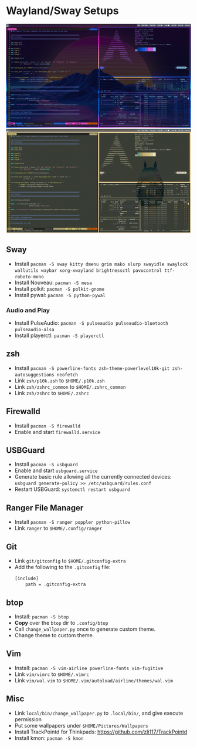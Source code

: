 # Wayland/Sway Setups

![screenshot](img/img2.png)
![screenshot](img/img4.png)

## Sway
 - Install `pacman -S sway kitty dmenu grim mako slurp swayidle swaylock wallutils waybar xorg-xwayland brightnessctl pavucontrol ttf-roboto-mono` 
 - Install Nouveau: `pacman -S mesa`
 - Install polkit: `pacman -S polkit-gnome`
 - Install pywal: `pacman -S python-pywal`

### Audio and Play
 - Install PulseAudio: `pacman -S pulseaudio pulseaudio-bluetooth pulseaudio-alsa`
 - Install playerctl: `pacman -S playerctl`

## zsh
 - Install `pacman -S powerline-fonts zsh-theme-powerlevel10k-git zsh-autosuggestions neofetch`
 - Link `zsh/p10k.zsh` to `$HOME/.p10k.zsh`
 - Link `zsh/zshrc_common` to `$HOME/.zshrc_common`
 - Link `zsh/zshrc` to `$HOME/.zshrc`

## Firewalld
 - Install `pacman -S firewalld`
 - Enable and start `firewalld.service`

## USBGuard
 - Install `pacman -S usbguard`
 - Enable and start `usbguard.service`
 - Generate basic rule allowing all the currently connected devices: `usbguard generate-policy >> /etc/usbguard/rules.conf`
 - Restart USBGuard: `systemctl restart usbguard`

## Ranger File Manager
 - Install `pacman -S ranger poppler python-pillow`
 - Link `ranger` to `$HOME/.config/ranger`

## Git
 - Link `git/gitconfig` to `$HOME/.gitconfig-extra`
 - Add the following to the `.gitconfig` file:
   ```
   [include]
       path = .gitconfig-extra
   ```

## btop
 - Install: `pacman -S btop`
 - **Copy** over the `btop` dir to `.config/btop`
 - Call `change_wallpaper.py` once to generate custom theme.
 - Change theme to custom theme.

## Vim
 - Install: `pacman -S vim-airline powerline-fonts vim-fugitive`
 - Link `vim/vimrc` to `$HOME/.vimrc`
 - Link `vim/wal.vim` to `$HOME/.vim/autoload/airline/themes/wal.vim`

## Misc
 - Link `local/bin/change_wallpaper.py` to `.local/bin/`, and give execute permission
 - Put some wallpapers under `$HOME/Pictures/Wallpapers`
 - Install TrackPointd for Thinkpads: https://github.com/zli117/TrackPointd
 - Install kmon: `pacman -S kmon`
